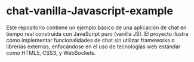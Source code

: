 # chat-vanilla-Javascript-example

Este repositorio contiene un ejemplo básico de una aplicación de chat en tiempo real construida con JavaScript puro (vanilla JS). El proyecto ilustra cómo implementar funcionalidades de chat sin utilizar frameworks o librerías externas, enfocándose en el uso de tecnologías web estándar como HTML5, CSS3, y WebSockets.

